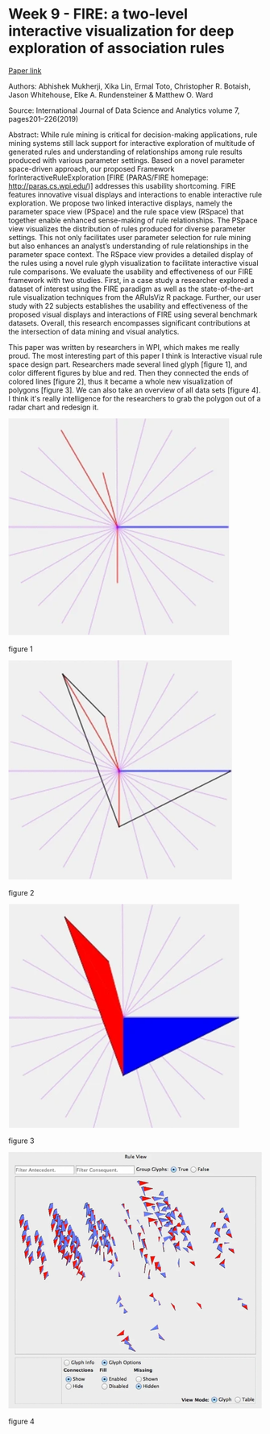 # Week 9 - FIRE: a two-level interactive visualization for deep exploration of association rules

[Paper link](https://link.springer.com/article/10.1007/s41060-018-0133-y)

Authors: 
Abhishek Mukherji, Xika Lin, Ermal Toto, Christopher R. Botaish, Jason Whitehouse, Elke A. Rundensteiner & Matthew O. Ward 

Source: 
International Journal of Data Science and Analytics volume 7, pages201–226(2019)

Abstract:
While rule mining is critical for decision-making applications, rule mining systems still lack support for interactive exploration of multitude of generated rules and understanding of relationships among rule results produced with various parameter settings. Based on a novel parameter space-driven approach, our proposed Framework forInteractiveRuleExploration [FIRE (PARAS/FIRE homepage: http://paras.cs.wpi.edu/)] addresses this usability shortcoming. FIRE features innovative visual displays and interactions to enable interactive rule exploration. We propose two linked interactive displays, namely the parameter space view (PSpace) and the rule space view (RSpace) that together enable enhanced sense-making of rule relationships. The PSpace view visualizes the distribution of rules produced for diverse parameter settings. This not only facilitates user parameter selection for rule mining but also enhances an analyst’s understanding of rule relationships in the parameter space context. The RSpace view provides a detailed display of the rules using a novel rule glyph visualization to facilitate interactive visual rule comparisons. We evaluate the usability and effectiveness of our FIRE framework with two studies. First, in a case study a researcher explored a dataset of interest using the FIRE paradigm as well as the state-of-the-art rule visualization techniques from the ARulsViz R package. Further, our user study with 22 subjects establishes the usability and effectiveness of the proposed visual displays and interactions of FIRE using several benchmark datasets. Overall, this research encompasses significant contributions at the intersection of data mining and visual analytics.

This paper was written by researchers in WPI, which makes me really proud. The most interesting part of this paper I think is Interactive visual rule space design part. Researchers made several lined glyph [figure 1], and color different figures by blue and red. Then they connected the ends of colored lines [figure 2], thus it became a whole new visualization of polygons [figure 3]. We can also take an overview of all data sets [figure 4]. I think it's really intelligence for the researchers to grab the polygon out of a radar chart and redesign it.

![9-1](img/9-1.PNG)

figure 1

![9-2](img/9-2.PNG)

figure 2

![9-3](img/9-3.PNG)

figure 3

![9-4](img/9-4.PNG)

figure 4